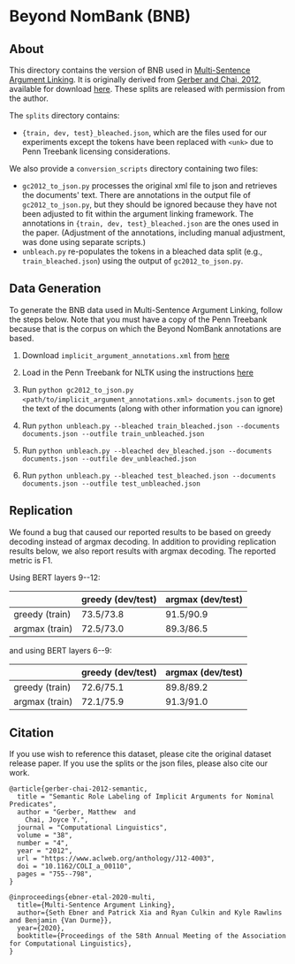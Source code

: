 # Beyond NomBank (BNB)

## About

This directory contains the version of BNB used in [Multi-Sentence Argument Linking](https://arxiv.org/abs/1911.03766).
It is originally derived from [Gerber and Chai, 2012](https://www.mitpressjournals.org/doi/pdf/10.1162/COLI_a_00110), available for download [here](http://lair.cse.msu.edu/projects/implicit_annotations.html).
These splits are released with permission from the author.

The `splits` directory contains:

   * `{train, dev, test}_bleached.json`, which are the files used for our experiments except the tokens have been replaced with `<unk>` due to Penn Treebank licensing considerations.

We also provide a `conversion_scripts` directory containing two files:

   * `gc2012_to_json.py` processes the original xml file to json and retrieves the documents' text. There are annotations in the output file of `gc2012_to_json.py`, but they should be ignored because they have not been adjusted to fit within the argument linking framework. The annotations in `{train, dev, test}_bleached.json` are the ones used in the paper. (Adjustment of the annotations, including manual adjustment, was done using separate scripts.)
   * `unbleach.py` re-populates the tokens in a bleached data split (e.g., `train_bleached.json`) using the output of `gc2012_to_json.py`.

## Data Generation

To generate the BNB data used in Multi-Sentence Argument Linking, follow the steps below. Note that you must have a copy of the Penn Treebank because that is the corpus on which the Beyond NomBank annotations are based.

1. Download `implicit_argument_annotations.xml` from [here](http://lair.cse.msu.edu/projects/implicit_annotations.html)

2. Load in the Penn Treebank for NLTK using the instructions [here](http://www.nltk.org/howto/corpus.html#parsed-corpora)

3. Run `python gc2012_to_json.py <path/to/implicit_argument_annotations.xml> documents.json` to get the text of the documents (along with other information you can ignore)

4. Run `python unbleach.py --bleached train_bleached.json --documents documents.json --outfile train_unbleached.json`

5. Run `python unbleach.py --bleached dev_bleached.json --documents documents.json --outfile dev_unbleached.json`

6. Run `python unbleach.py --bleached test_bleached.json --documents documents.json --outfile test_unbleached.json`

## Replication

We found a bug that caused our reported results to be based on greedy decoding instead of argmax decoding. In addition to providing replication results below, we also report results with argmax decoding. The reported metric is F1.

Using BERT layers 9--12:

|                | greedy (dev/test) | argmax (dev/test) |
|----------------|-------------------|-------------------|
| greedy (train) | 73.5/73.8         | 91.5/90.9         |
| argmax (train) | 72.5/73.0         | 89.3/86.5         |

and using BERT layers 6--9:

|                | greedy (dev/test) | argmax (dev/test) |
|----------------|-------------------|-------------------|
| greedy (train) | 72.6/75.1         | 89.8/89.2         |
| argmax (train) | 72.1/75.9         | 91.3/91.0         |

## Citation

If you use wish to reference this dataset, please cite the original dataset release paper. If you use the splits or the json files, please also cite our work.

```
@article{gerber-chai-2012-semantic,
  title = "Semantic Role Labeling of Implicit Arguments for Nominal Predicates",
  author = "Gerber, Matthew  and
    Chai, Joyce Y.",
  journal = "Computational Linguistics",
  volume = "38",
  number = "4",
  year = "2012",
  url = "https://www.aclweb.org/anthology/J12-4003",
  doi = "10.1162/COLI_a_00110",
  pages = "755--798",
}

@inproceedings{ebner-etal-2020-multi,
  title={Multi-Sentence Argument Linking},
  author={Seth Ebner and Patrick Xia and Ryan Culkin and Kyle Rawlins and Benjamin {Van Durme}},
  year={2020},
  booktitle={Proceedings of the 58th Annual Meeting of the Association for Computational Linguistics},
}
```
